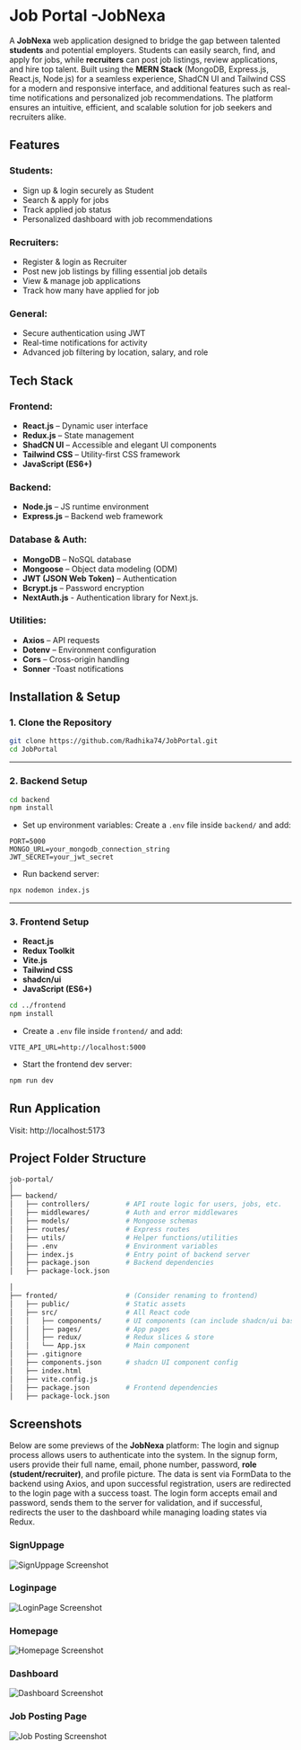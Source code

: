 
# Job Portal -JobNexa

A **JobNexa** web application designed to bridge the gap between talented **students** and potential employers. Students can easily search, find, and apply for jobs, while **recruiters** can post job listings, review applications, and hire top talent. Built using the **MERN Stack** (MongoDB, Express.js, React.js, Node.js) for a seamless experience, ShadCN UI and Tailwind CSS for a modern and responsive interface, and additional features such as real-time notifications and personalized job recommendations. The platform ensures an intuitive, efficient, and scalable solution for job seekers and recruiters alike.


##  Features

###  Students:
- Sign up & login securely as Student
- Search & apply for jobs
- Track applied job status
- Personalized dashboard with job recommendations

### Recruiters:
- Register & login as Recruiter 
- Post new job listings by filling essential job details
- View & manage job applications
- Track how many have applied for job

###  General:
- Secure authentication using JWT
- Real-time notifications for activity
- Advanced job filtering by location, salary, and role


## Tech Stack

### Frontend:
- **React.js** – Dynamic user interface
- **Redux.js** – State management
- **ShadCN UI** – Accessible and elegant UI components
- **Tailwind CSS** – Utility-first CSS framework
- **JavaScript (ES6+)**

### Backend:
- **Node.js** – JS runtime environment
- **Express.js** – Backend web framework

### Database & Auth:
- **MongoDB** – NoSQL database
- **Mongoose** – Object data modeling (ODM)
- **JWT (JSON Web Token)** – Authentication
- **Bcrypt.js** – Password encryption
- **NextAuth.js** - Authentication library for Next.js.

### Utilities:
- **Axios** – API requests
- **Dotenv** – Environment configuration
- **Cors** – Cross-origin handling
- **Sonner** -Toast notifications


## Installation & Setup

### 1. Clone the Repository

```bash
git clone https://github.com/Radhika74/JobPortal.git
cd JobPortal
```

---

### 2. Backend Setup

```bash
cd backend
npm install
```

- Set up environment variables: Create a `.env` file inside `backend/` and add:

```env
PORT=5000
MONGO_URL=your_mongodb_connection_string
JWT_SECRET=your_jwt_secret
```

- Run backend server:

```bash
npx nodemon index.js
```
---

### 3. Frontend Setup
- **React.js**
- **Redux Toolkit**
- **Vite.js**
- **Tailwind CSS**
- **shadcn/ui**
- **JavaScript (ES6+)**

```bash
cd ../frontend
npm install
```

- Create a `.env` file inside `frontend/` and add:

```env
VITE_API_URL=http://localhost:5000
```

- Start the frontend dev server:

```bash
npm run dev
```


##  Run Application

Visit: http://localhost:5173


## Project Folder Structure

```bash
job-portal/
│
├── backend/
│   ├── controllers/         # API route logic for users, jobs, etc.
│   ├── middlewares/         # Auth and error middlewares
│   ├── models/              # Mongoose schemas
│   ├── routes/              # Express routes
│   ├── utils/               # Helper functions/utilities
│   ├── .env                 # Environment variables
│   ├── index.js             # Entry point of backend server
│   ├── package.json         # Backend dependencies
│   ├── package-lock.json

│
├── fronted/                 # (Consider renaming to frontend)
│   ├── public/              # Static assets
│   ├── src/                 # All React code
│   │   ├── components/      # UI components (can include shadcn/ui based ones)
│   │   ├── pages/           # App pages 
│   │   ├── redux/           # Redux slices & store
│   │   └── App.jsx          # Main component
│   ├── .gitignore
│   ├── components.json      # shadcn UI component config
│   ├── index.html
│   ├── vite.config.js
│   ├── package.json         # Frontend dependencies
│   ├── package-lock.json

```
## Screenshots

Below are some previews of the **JobNexa** platform:
The login and signup process allows users to authenticate into the system. In the signup form, users provide their full name, email, phone number, password, **role (student/recruiter)**, and  profile picture. The data is sent via FormData to the backend using Axios, and upon successful registration, users are redirected to the login page with a success toast. The login form accepts email and password, sends them to the server for validation, and if successful, redirects the user to the dashboard while managing loading states via Redux.

### SignUppage
![SignUppage Screenshot](./screenshots/signup.png)

### Loginpage
![LoginPage Screenshot](./screenshots/login.png)

### Homepage
![Homepage Screenshot](./screenshots/Homepage.png)

### Dashboard
![Dashboard Screenshot](./screenshots/dashboard.png)

### Job Posting Page
![Job Posting Screenshot](./screenshots/job-posting.png)


 

